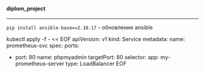 #### diplom_project </br>


---
`pip install ansible-base==2.10.17` - обновление ansible  </br>

 kubectl apply -f - << EOF
 apiVersion: v1
 kind: Service
 metadata:
   name: prometheus-svc
 spec:
   ports:
   - port: 80
     name: phpmyadmin 
     targetPort: 80
   selector:
     app: my-prometheus-server
   type: LoadBalancer
 EOF



